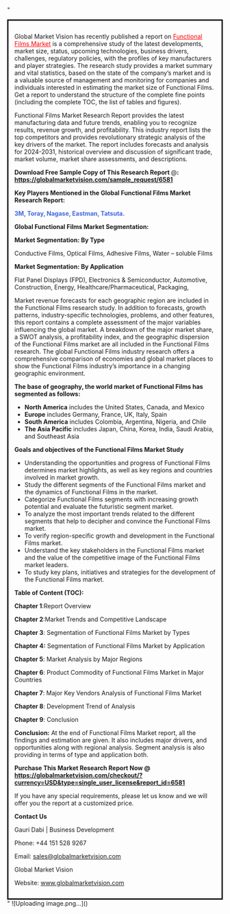 "<div style='border: 3px solid black; padding: 1em;'>

Global Market Vision has recently published a report on <a style='color: #ff0000;' href='https://globalmarketvision.com/reports/global-functional-films-market/6581'>Functional Films Market</a> is a comprehensive study of the latest developments, market size, status, upcoming technologies, business drivers, challenges, regulatory policies, with the profiles of key manufacturers and player strategies. The research study provides a market summary and vital statistics, based on the state of the company’s market and is a valuable source of management and monitoring for companies and individuals interested in estimating the market size of Functional Films. Get a report to understand the structure of the complete fine points (including the complete TOC, the list of tables and figures).

Functional Films Market Research Report provides the latest manufacturing data and future trends, enabling you to recognize results, revenue growth, and profitability. This industry report lists the top competitors and provides revolutionary strategic analysis of the key drivers of the market. The report includes forecasts and analysis for 2024-2031, historical overview and discussion of significant trade, market volume, market share assessments, and descriptions.

<strong>Download Free Sample Copy of This Research Report </strong>@<strong>:</strong><strong> <a style='color: #ff0000;' href='https://globalmarketvision.com/sample_request/6581?utm_source=linkedinPulse&utm_medium=Dhiraj&utm_campaign=Dhiraj'><strong>https://globalmarketvision.com/sample_request/6581</strong></a></strong>

<strong>Key Players Mentioned in the Global Functional Films Market Research Report:</strong>

<strong style='color: #4169e1;'>3M, Toray, Nagase, Eastman, Tatsuta.

</strong>

<strong>Global Functional Films Market Segmentation:</strong>

<strong>Market Segmentation: By Type</strong>

Conductive Films, Optical Films, Adhesive Films, Water – soluble Films

<strong>Market Segmentation: By Application</strong>

Flat Panel Displays (FPD), Electronics & Semiconductor, Automotive, Construction, Energy, Healthcare/Pharmaceutical, Packaging,

Market revenue forecasts for each geographic region are included in the Functional Films research study. In addition to forecasts, growth patterns, industry-specific technologies, problems, and other features, this report contains a complete assessment of the major variables influencing the global market. A breakdown of the major market share, a SWOT analysis, a profitability index, and the geographic dispersion of the Functional Films market are all included in the Functional Films research. The global Functional Films industry research offers a comprehensive comparison of economies and global market places to show the Functional Films industry’s importance in a changing geographic environment.

<strong>The base of geography, the world market of Functional Films has segmented as follows:</strong>
<ul>
  <li><strong>North America</strong> includes the United States, Canada, and Mexico</li>
  <li><strong>Europe</strong> includes Germany, France, UK, Italy, Spain</li>
  <li><strong>South America</strong> includes Colombia, Argentina, Nigeria, and Chile</li>
  <li><strong>The Asia Pacific</strong> includes Japan, China, Korea, India, Saudi Arabia, and Southeast Asia</li>
</ul>
<strong>Goals and objectives of the Functional Films Market Study</strong>
<ul>
  <li>Understanding the opportunities and progress of Functional Films determines market highlights, as well as key regions and countries involved in market growth.</li>
  <li>Study the different segments of the Functional Films market and the dynamics of Functional Films in the market.</li>
  <li>Categorize Functional Films segments with increasing growth potential and evaluate the futuristic segment market.</li>
  <li>To analyze the most important trends related to the different segments that help to decipher and convince the Functional Films market.</li>
  <li>To verify region-specific growth and development in the Functional Films market.</li>
  <li>Understand the key stakeholders in the Functional Films market and the value of the competitive image of the Functional Films market leaders.</li>
  <li>To study key plans, initiatives and strategies for the development of the Functional Films market.</li>
</ul>
<strong>Table of Content (TOC): </strong>

<strong>Chapter 1</strong>:Report Overview

<strong>Chapter 2</strong>:Market Trends and Competitive Landscape

<strong>Chapter 3</strong>: Segmentation of Functional Films Market by Types

<strong>Chapter 4:</strong> Segmentation of Functional Films Market by Application

<strong>Chapter 5</strong>: Market Analysis by Major Regions

<strong>Chapter 6</strong>: Product Commodity of Functional Films Market in Major Countries

<strong>Chapter 7</strong>: Major Key Vendors Analysis of Functional Films Market

<strong>Chapter 8</strong>: Development Trend of Analysis

<strong>Chapter 9</strong>: Conclusion

<strong>Conclusion:</strong> At the end of Functional Films Market report, all the findings and estimation are given. It also includes major drivers, and opportunities along with regional analysis. Segment analysis is also providing in terms of type and application both.

<strong>Purchase This Market Research Report Now @</strong><strong> <strong><a style='color: #ff0000;' href='https://globalmarketvision.com/checkout/?currency=USD&type=single_user_license&report_id=6581?utm_source=linkedinPulse&utm_medium=Dhiraj&utm_campaign=Dhiraj'>https://globalmarketvision.com/checkout/?currency=USD&type=single_user_license&report_id=6581</a></strong>
</strong>

If you have any special requirements, please let us know and we will offer you the report at a customized price.

<strong>Contact Us</strong>

Gauri Dabi | Business Development

Phone: +44 151 528 9267

Email: <a href='mailto:sales@globalmarketvision.com'>sales@globalmarketvision.com</a>

Global Market Vision

Website: <a href='http://www.globalmarketvision.com/'>www.globalmarketvision.com</a>

</div>"
![Uploading image.png…]()
